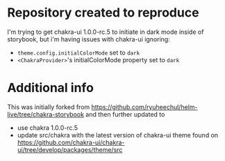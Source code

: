 # Repository created to reproduce

I'm trying to get chakra-ui 1.0.0-rc.5 to initiate in dark mode inside of storybook, but
i'm having issues with chakra-ui ignoring:

 - `theme.config.initialColorMode` set to `dark`
 - `<ChakraProvider>`'s initialColorMode property set to `dark`



# Additional info

This was initially forked from https://github.com/ryuheechul/helm-live/tree/chakra-storybook
and then further updated to

 - use chakra 1.0.0-rc.5
 - update src/chakra with the latest version of chakra-ui theme found on https://github.com/chakra-ui/chakra-ui/tree/develop/packages/theme/src